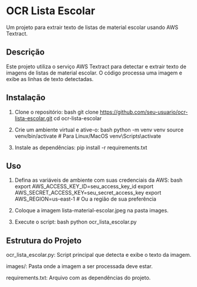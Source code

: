 # OCR Lista Escolar

Um projeto para extrair texto de listas de material escolar usando AWS Textract.

## Descrição

Este projeto utiliza o serviço AWS Textract para detectar e extrair texto de imagens de listas de material escolar. O código processa uma imagem e exibe as linhas de texto detectadas.

## Instalação

1. Clone o repositório:
   bash
        git clone https://github.com/seu-usuario/ocr-lista-escolar.git
        cd ocr-lista-escolar

2. Crie um ambiente virtual e ative-o:
    bash
        python -m venv venv
        source venv/bin/activate  # Para Linux/MacOS
        venv\Scripts\activate

3. Instale as dependências:
    pip install -r requirements.txt

## Uso
1. Defina as variáveis de ambiente com suas credenciais da AWS:
    bash
        export AWS_ACCESS_KEY_ID=seu_access_key_id
        export AWS_SECRET_ACCESS_KEY=seu_secret_access_key
        export AWS_REGION=us-east-1  # Ou a região de sua preferência

2. Coloque a imagem lista-material-escolar.jpeg na pasta images.

3. Execute o script:
    bash
        python ocr_lista_escolar.py

## Estrutura do Projeto

ocr_lista_escolar.py: Script principal que detecta e exibe o texto da imagem.

images/: Pasta onde a imagem a ser processada deve estar.

requirements.txt: Arquivo com as dependências do projeto.